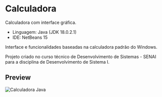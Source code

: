 # Calculadora

Calculadora com interface gráfica.

- Linguagem: Java (JDK 18.0.2.1)
- IDE: NetBeans 15

Interface e funcionalidades baseadas na calculadora padrão do Windows.

Projeto criado no curso técnico de Desenvolvimento de Sistemas - SENAI para a disciplina de Desenvolvimento de Sistema I.


## Preview
![Calculadora Java](https://user-images.githubusercontent.com/106407112/211360904-200f74e7-e5da-48d5-9c93-80b81b7329a2.png)
